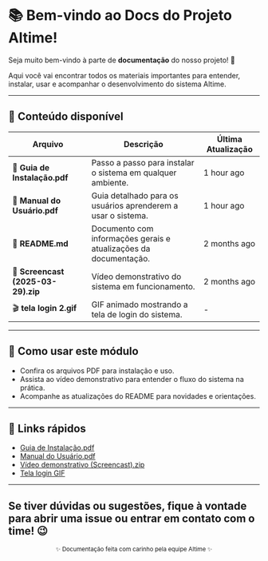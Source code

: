 # 📚 Bem-vindo ao Docs do Projeto Altime!

Seja muito bem-vindo à parte de **documentação** do nosso projeto! 🎉

Aqui você vai encontrar todos os materiais importantes para entender, instalar, usar e acompanhar o desenvolvimento do sistema Altime.

---

## 📂 Conteúdo disponível

| Arquivo                      | Descrição                      | Última Atualização  |
|-----------------------------|-------------------------------|---------------------|
| 📄 **Guia de Instalação.pdf**     | Passo a passo para instalar o sistema em qualquer ambiente. | 1 hour ago          |
| 📄 **Manual do Usuário.pdf**       | Guia detalhado para os usuários aprenderem a usar o sistema. | 1 hour ago          |
| 📝 **README.md**                   | Documento com informações gerais e atualizações da documentação. | 2 months ago        |
| 🎥 **Screencast (2025-03-29).zip** | Vídeo demonstrativo do sistema em funcionamento.             | 2 months ago        |
| 🎬 **tela login 2.gif**            | GIF animado mostrando a tela de login do sistema.             | -                   |

---

## 🚀 Como usar este módulo

- Confira os arquivos PDF para instalação e uso.
- Assista ao vídeo demonstrativo para entender o fluxo do sistema na prática.
- Acompanhe as atualizações do README para novidades e orientações.

---

## 🔗 Links rápidos

- [Guia de Instalação.pdf](./Guia%20de%20Instala%C3%A7%C3%A3o.pdf)
- [Manual do Usuário.pdf](./Manual%20do%20Usuario.pdf)
- [Vídeo demonstrativo (Screencast).zip](./Screencast%20from%202025-03-29%2021-02-48.zip)
- [Tela login GIF](./tela%20login%202.gif)

---

Se tiver dúvidas ou sugestões, fique à vontade para abrir uma issue ou entrar em contato com o time! 😉
---

<div align="center">
  <sub>✨ Documentação feita com carinho pela equipe Altime ✨</sub>
</div>
